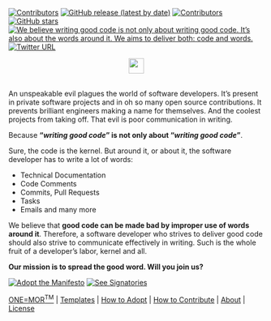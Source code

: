 <p align="left">
    <a href="https://github.com/the-whole-fruit/manifesto/blob/master/.github/license.md">
        <img src="https://img.shields.io/badge/license-MIT-brightgreen" alt="Contributors" /></a>
    <a href="https://github.com/the-whole-fruit/manifesto/releases">
        <img alt="GitHub release (latest by date)" src="https://img.shields.io/github/v/release/the-whole-fruit/manifesto"></a>
    <a href="https://github.com/the-whole-fruit/manifesto/contributors">
        <img src="https://img.shields.io/github/contributors/the-whole-fruit/manifesto" alt="Contributors" /></a>
    <a href="https://github.com/the-whole-fruit/manifesto">
        <img alt="GitHub stars" src="https://img.shields.io/github/stars/the-whole-fruit/manifesto"></a>
    <a href="https://github.com/the-whole-fruit/manifesto">
        <img src="https://img.shields.io/badge/writing%20standard-the%20whole%20fruit-brightgreen"
            alt="We believe writing good code is not only about writing good code. It’s also about the words around it. We aims to deliver both: code and words."> 
    </a>
    <a href="https://twitter.com/intent/follow?screen_name=writingfordevs">
        <img alt="Twitter URL" src="https://img.shields.io/twitter/url?url=http%3A%2F%2Ftwitter.com%2Fwritingfordevs"></a>
</p>

<div style="text-align: center" align="center"><img align="center" style="width: 30px!important;" src="https://user-images.githubusercontent.com/71145983/101069309-7a6efc00-35a2-11eb-8298-3bf21a35291a.png"></div><br>

An unspeakable evil plagues the world of software developers. It’s present in private software projects and in oh so many open source contributions. It prevents brilliant engineers making a name for themselves. And the coolest projects from taking off. That evil is poor communication in writing. 

Because **“_writing good code_” is not only about “_writing good code_”**.

Sure, the code is the kernel. But around it, or about it, the software developer has to write a lot of words:

- Technical Documentation
- Code Comments
- Commits, Pull Requests
- Tasks
- Emails and many more

We believe that **good code can be made bad by improper use of words around it**. Therefore, a software developer who strives to deliver good code should also strive to communicate effectively in writing. Such is the whole fruit of a developer’s labor, kernel and all.

**Our mission is to spread the good word. Will you join us?**

<a href="https://github.com/the-whole-fruit/manifesto/blob/master/join/adopting.md"><img alt="Adopt the Manifesto" src="https://img.shields.io/badge/-Adopt%20the%20Manifesto-brightgreen"></a> <a href="https://github.com/the-whole-fruit/manifesto/blob/master/join/signatories.md"><img alt="See Signatories" src="https://img.shields.io/badge/-View%20Signatories-blue"></a>

[ONE=MOR<sup>TM</sup>](https://github.com/the-whole-fruit/manifesto/blob/master/goodies/guidelines.md) | [Templates](https://github.com/the-whole-fruit/manifesto/blob/master/.github) | [How to Adopt](https://github.com/the-whole-fruit/manifesto/blob/master/join/adopting.md) | [How to Contribute](https://github.com/the-whole-fruit/manifesto/blob/master/.github/contributing.md) | [About](https://github.com/the-whole-fruit/manifesto/blob/master/ABOUT.md) | [License](https://github.com/the-whole-fruit/manifesto/blob/master/.github/license.md)
